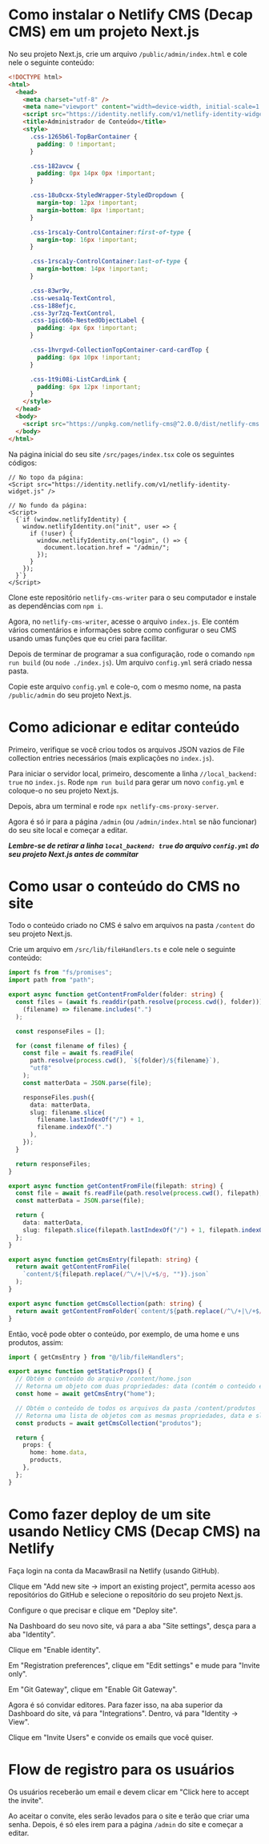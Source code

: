 # Como instalar o Netlify CMS (Decap CMS) em um projeto Next.js

No seu projeto Next.js, crie um arquivo `/public/admin/index.html` e cole nele o seguinte conteúdo:

```html
<!DOCTYPE html>
<html>
  <head>
    <meta charset="utf-8" />
    <meta name="viewport" content="width=device-width, initial-scale=1.0" />
    <script src="https://identity.netlify.com/v1/netlify-identity-widget.js"></script>
    <title>Administrador de Conteúdo</title>
    <style>
      .css-1265b6l-TopBarContainer {
        padding: 0 !important;
      }

      .css-182avcw {
        padding: 0px 14px 0px !important;
      }

      .css-18u0cxx-StyledWrapper-StyledDropdown {
        margin-top: 12px !important;
        margin-bottom: 8px !important;
      }

      .css-1rsca1y-ControlContainer:first-of-type {
        margin-top: 16px !important;
      }

      .css-1rsca1y-ControlContainer:last-of-type {
        margin-bottom: 14px !important;
      }

      .css-83wr9v,
      .css-wesa1q-TextControl,
      .css-188efjc,
      .css-3yr7zq-TextControl,
      .css-1gic66b-NestedObjectLabel {
        padding: 4px 6px !important;
      }

      .css-1hvrgvd-CollectionTopContainer-card-cardTop {
        padding: 6px 10px !important;
      }

      .css-1t9i08i-ListCardLink {
        padding: 6px 12px !important;
      }
    </style>
  </head>
  <body>
    <script src="https://unpkg.com/netlify-cms@^2.0.0/dist/netlify-cms.js"></script>
  </body>
</html>
```

Na página inicial do seu site `/src/pages/index.tsx` cole os seguintes códigos:

```tsx
// No topo da página:
<Script src="https://identity.netlify.com/v1/netlify-identity-widget.js" />

// No fundo da página:
<Script>
  {`if (window.netlifyIdentity) {
    window.netlifyIdentity.on("init", user => {
      if (!user) {
        window.netlifyIdentity.on("login", () => {
          document.location.href = "/admin/";
        });
      }
    });
  }`}
</Script>
```

Clone este repositório `netlify-cms-writer` para o seu computador
e instale as dependências com `npm i`.

Agora, no `netlify-cms-writer`, acesse o arquivo `index.js`.
Ele contém vários comentários e informações sobre como configurar o seu CMS usando umas funções
que eu criei para facilitar.

Depois de terminar de programar a sua configuração, rode o comando `npm run build`
(ou `node ./index.js`). Um arquivo `config.yml` será criado nessa pasta.

Copie este arquivo `config.yml` e cole-o, com o mesmo nome, na pasta `/public/admin`
do seu projeto Next.js.

# Como adicionar e editar conteúdo

Primeiro, verifique se você criou todos os arquivos JSON vazios de File collection
entries necessários (mais explicações no `index.js`).

Para iniciar o servidor local, primeiro, descomente a linha `//local_backend: true` no `index.js`.
Rode `npm run build` para gerar um novo `config.yml` e coloque-o no seu projeto Next.js.

Depois, abra um terminal e rode `npx netlify-cms-proxy-server`.

Agora é só ir para a página `/admin` (ou `/admin/index.html` se não funcionar) do seu site local
e começar a editar.

***Lembre-se de retirar a linha `local_backend: true` do arquivo `config.yml` do seu projeto Next.js antes de commitar***

# Como usar o conteúdo do CMS no site

Todo o conteúdo criado no CMS é salvo em arquivos na pasta `/content` do seu projeto Next.js.

Crie um arquivo em `/src/lib/fileHandlers.ts` e cole nele o seguinte conteúdo:

```typescript
import fs from "fs/promises";
import path from "path";

export async function getContentFromFolder(folder: string) {
  const files = (await fs.readdir(path.resolve(process.cwd(), folder))).filter(
    (filename) => filename.includes(".")
  );

  const responseFiles = [];

  for (const filename of files) {
    const file = await fs.readFile(
      path.resolve(process.cwd(), `${folder}/${filename}`),
      "utf8"
    );
    const matterData = JSON.parse(file);

    responseFiles.push({
      data: matterData,
      slug: filename.slice(
        filename.lastIndexOf("/") + 1,
        filename.indexOf(".")
      ),
    });
  }

  return responseFiles;
}

export async function getContentFromFile(filepath: string) {
  const file = await fs.readFile(path.resolve(process.cwd(), filepath), "utf8");
  const matterData = JSON.parse(file);

  return {
    data: matterData,
    slug: filepath.slice(filepath.lastIndexOf("/") + 1, filepath.indexOf(".")),
  };
}

export async function getCmsEntry(filepath: string) {
  return await getContentFromFile(
    `content/${filepath.replace(/^\/+|\/+$/g, "")}.json`
  );
}

export async function getCmsCollection(path: string) {
  return await getContentFromFolder(`content/${path.replace(/^\/+|\/+$/g, "")}`);
}

```

Então, você pode obter o conteúdo, por exemplo, de uma home e uns produtos, assim:

```typescript
import { getCmsEntry } from "@/lib/fileHandlers";

export async function getStaticProps() {
  // Obtém o conteúdo do arquivo /content/home.json
  // Retorna um objeto com duas propriedades: data (contém o conteúdo em si) e slug (o nome do arquivo)
  const home = await getCmsEntry("home");

  // Obtém o conteúdo de todos os arquivos da pasta /content/produtos
  // Retorna uma lista de objetos com as mesmas propriedades, data e slug.
  const products = await getCmsCollection("produtos");

  return {
    props: {
      home: home.data,
      products,
    },
  };
}
```

# Como fazer deploy de um site usando Netlicy CMS (Decap CMS) na Netlify

Faça login na conta da MacawBrasil na Netlify (usando GitHub).

Clique em "Add new site -> import an existing project", permita acesso aos repositórios
do GitHub e selecione o repositório do seu projeto Next.js.

Configure o que precisar e clique em "Deploy site".

Na Dashboard do seu novo site, vá para a aba "Site settings", desça para a aba "Identity".

Clique em "Enable identity".

Em "Registration preferences", clique em "Edit settings" e mude para "Invite only".

Em "Git Gateway", clique em "Enable Git Gateway".

Agora é só convidar editores. Para fazer isso, na aba superior da Dashboard do site, vá para
"Integrations". Dentro, vá para "Identity -> View".

Clique em "Invite Users" e convide os emails que você quiser.

# Flow de registro para os usuários

Os usuários receberão um email e devem clicar em "Click here to accept the invite".

Ao aceitar o convite, eles serão levados para o site e terão que criar uma senha. Depois, é só eles
irem para a página `/admin` do site e começar a editar.